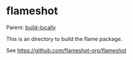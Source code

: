 flameshot
==========================

Parent: [build-locally](../../README.md)

This is an directory to build the flame package.

See https://github.com/flameshot-org/flameshot


